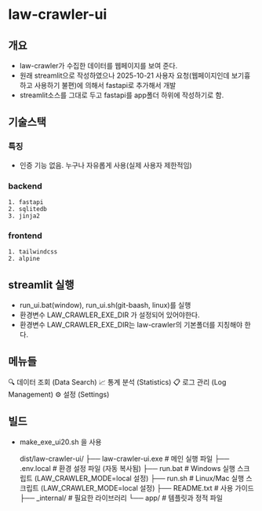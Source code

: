# law-crawler-ui

## 개요

- law-crawler가 수집한 데이터를 웹페이지를 보여 준다.
- 원래 streamlit으로 작성하였으나 2025-10-21 사용자 요청(웹페이지인데 보기흉하고 사용하기 불편)에 의해서 fastapi로 추가해서 개발
- streamlit소스를 그대로 두고 fastapi를 app폴더 하위에 작성하기로 함.

## 기술스택

### 특징

- 인증 기능 없음. 누구나 자유롭게 사용(실제 사용자 제한적임)

### backend

    1. fastapi
    2. sqlitedb
    3. jinja2

### frontend

    1. tailwindcss
    2. alpine

## streamlit 실행

- run_ui.bat(window), run_ui.sh(git-baash, linux)를 실행
- 환경변수 LAW_CRAWLER_EXE_DIR 가 설정되어 있어야한다.
- 환경변수 LAW_CRAWLER_EXE_DIR는 law-crawler의 기본폴더를 지칭해야 한다.
  
## 메뉴들

🔍 데이터 조회 (Data Search)
📈 통계 분석 (Statistics)
📋 로그 관리 (Log Management)
⚙️ 설정 (Settings)

## 빌드

- make_exe_ui20.sh 을 사용

    dist/law-crawler-ui/
    ├── law-crawler-ui.exe       # 메인 실행 파일
    ├── .env.local                # 환경 설정 파일 (자동 복사됨)
    ├── run.bat                   # Windows 실행 스크립트 (LAW_CRAWLER_MODE=local 설정)
    ├── run.sh                    # Linux/Mac 실행 스크립트 (LAW_CRAWLER_MODE=local 설정)
    ├── README.txt                # 사용 가이드
    ├── _internal/                # 필요한 라이브러리
    └── app/                      # 템플릿과 정적 파일  
